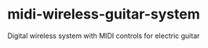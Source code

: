 midi-wireless-guitar-system
===========================

Digital wireless system with MIDI controls for electric guitar